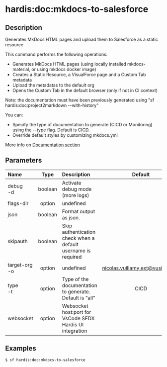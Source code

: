 <!-- This file has been generated with command 'sf hardis:doc:plugin:generate'. Please do not update it manually or it may be overwritten -->
# hardis:doc:mkdocs-to-salesforce

## Description

Generates MkDocs HTML pages and upload them to Salesforce as a static resource

This command performs the following operations:

- Generates MkDocs HTML pages (using locally installed mkdocs-material, or using mkdocs docker image)
- Creates a Static Resource, a VisualForce page and a Custom Tab metadata
- Upload the metadatas to the default org
- Opens the Custom Tab in the default browser (only if not in CI context)

Note: the documentation must have been previously generated using "sf hardis:doc:project2markdown --with-history"

You can:

- Specify the type of documentation to generate (CICD or Monitoring) using the --type flag. Default is CICD.
- Override default styles by customizing mkdocs.yml

More info on [Documentation section](https://sfdx-hardis.cloudity.com/salesforce-project-documentation/)


## Parameters

|Name|Type|Description|Default|Required|Options|
|:---|:--:|:----------|:-----:|:------:|:-----:|
|debug<br/>-d|boolean|Activate debug mode (more logs)||||
|flags-dir|option|undefined||||
|json|boolean|Format output as json.||||
|skipauth|boolean|Skip authentication check when a default username is required||||
|target-org<br/>-o|option|undefined|nicolas.vuillamy.ext@vusion.com|||
|type<br/>-t|option|Type of the documentation to generate. Default is "all"|CICD||CICD<br/>Monitoring|
|websocket|option|Websocket host:port for VsCode SFDX Hardis UI integration||||

## Examples

```shell
$ sf hardis:doc:mkdocs-to-salesforce
```


